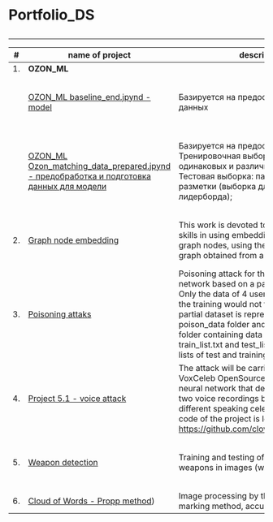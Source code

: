 # Portfolio_DS
## 
___
| #| name of project| description| stack| language|
|---|---------------|------------|------|---------|
| 1.| **OZON_ML**
|   |[OZON_ML baseline_end.jpynd - model](https://github.com/MilkaKaplan/Portfolio_DS/blob/4eb3d2bd9ceb9621eb99710fe59380b63258364c/OZON_ML/baseline_end.ipynb)| Базируется на предообработанных данных| python, numpy, seaborn, catboost, scipy.spatial.distance, sklearn.metrics, sklearn.model| Russian, English|
|   |[OZON_ML Ozon_matching_data_prepared.jpynd - предобработка и подготовка данных для модели](https://github.com/MilkaKaplan/Portfolio_DS/blob/a6b154557353c9b87b7da1034f1134d25a019db3/OZON_ML/Ozon_matching_data_prepared.ipynb)| Базируется на предоставленных данных: Тренировочная выборка: пары одинаковых и различных товаров; Тестовая выборка: пары товаров без разметки (выборка для формирования лидерборда);| python, matplotlib.pyplot, random, numpy, sklearn.preprocessing, seaborn, re, string, nltk, spacy, sklearn.metrics.pairwise, ast, itertools| Russian, English|
| 2.| [Graph node embedding](https://github.com/MilkaKaplan/Portfolio_DS/blob/main/2%20-%20Graph%20node%20embedding/Graph_node_embedding.ipynb)| This work is devoted to the development of skills in using embedding methods of graph nodes, using the example of a social graph obtained from a social network| networkx, random, gensim.models, sklearn.manifold, sklearn.decomposition, matplotlib.pyplot | Russian, English|
| 3.| [Poisoning attaks](https://github.com/MilkaKaplan/Portfolio_DS/blob/main/Poisoning%20attacks/Project_5_2_Poisoning_attack.ipynb)| Poisoning attack for the VoxCeleb neural network based on a part of the dataset. Only the data of 4 users were taken so that the training would not take too long. A partial dataset is represented as a poison_data folder and contains a dataset folder containing data and files directly train_list.txt and test_list.txt , containing lists of test and training data| VoxCeleb, numpy, torch.nn.functional | Russian, English|
| 4.| [Project 5.1 - voice attack](https://github.com/MilkaKaplan/Portfolio_DS/blob/main/Project%205.1%20-%20voice%20attack/project_5_1_voice_HopSkipJump.ipynb)| The attack will be carried out on the VoxCeleb OpenSource project, which is a neural network that determines whether two voice recordings belong to the same or different speaking celebrities. The source code of the project is located here: https://github.com/clovaai/voxceleb_trainer| Adversarial Robustness Toolbox, numpy, torch, torch.nn.functional, soundfile | Russian, English|
| 5.| [Weapon detection](https://github.com/MilkaKaplan/Portfolio_DS/blob/main/Weapon%20detection/Копия_блокнота__Kaplan_weapon_detection_ipynb_.ipynb)| Training and testing of a model to identify weapons in images (with markup)| random, numpy, matplotlib.pyplot, os, glob, sv2, imutils, json, torch, tensorflow, shutil, xml.etree.ElementTree | Russian, English|
| 6.| [Cloud of Words - Propp method](https://github.com/MilkaKaplan/Portfolio_DS/blob/main/Cloud_of_Words/Copy_of_Propp_Cloud_2.ipynb))| Image processing by the polygonal marking method, accuracy assessment| stop-words, pandas, matplotlib, WordCloud |English|

